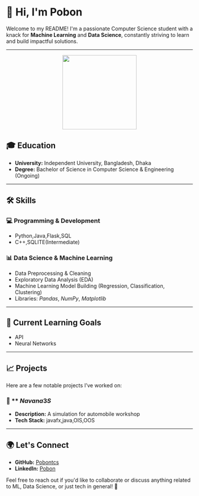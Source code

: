 # 👋 Hi, I'm **Pobon**

Welcome to my README! I'm a passionate Computer Science student with a knack for **Machine Learning** and **Data Science**, constantly striving to learn and build impactful solutions.

---
<p align="center">
  <img src="https://raw.githubusercontent.com/harshkumarkhatri/harshkumarkhatri/main/bat.gif" width="200px">
</p>

## 🎓 **Education**
- **University:** Independent University, Bangladesh, Dhaka
- **Degree:** Bachelor of Science in Computer Science & Engineering (Ongoing)

---

## 🛠️ **Skills**

### 💻 Programming & Development
- Python,Java,Flask,SQL
- C++,SQLITE(Intermediate)

### 📊 Data Science & Machine Learning
- Data Preprocessing & Cleaning
- Exploratory Data Analysis (EDA)
- Machine Learning Model Building (Regression, Classification, Clustering)
- Libraries: $Pandas$, $NumPy$, $Matplotlib$



---

## 🌱 **Current Learning Goals**
- API
- Neural Networks
  

---

## 📈 **Projects**
Here are a few notable projects I’ve worked on:

### 🧠 ** $Navana3S$
- **Description:** A simulation for automobile workshop
- **Tech Stack:** javafx,java,OIS,OOS


---

## 🌍 **Let's Connect**
- **GitHub:** [Pobontcs](https://github.com/pobontcs)  
- **LinkedIn:** [Pobon](https://www.linkedin.com/in/abdullah-al-hossain-4646a6253/)

Feel free to reach out if you'd like to collaborate or discuss anything related to ML, Data Science, or just tech in general! 🤝

